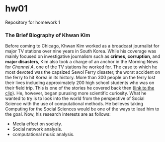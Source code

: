 # hw01
Repository for homework 1

### The Brief Biography of Khwan Kim ###
Before coming to Chicago, Khwan Kim worked as a broadcast journalist for major TV stations over nine years in South Korea. While his coverage was mainly focused on investigative journalism such as **crimes**, **corruption**, and **major disasters**, Kim also took a charge of an anchor in the Morning News for *Channel A*, one of the TV stations he worked for. 
The case to which he most devoted was the capsized Sewol Ferry disaster, the worst accident on the ferry to hit Korea in its history. More than 300 people on the ferry lost their lives including approximately 200 high school students who was on their field trip. This is one of the stories he covered back then ([link to the clip](https://vimeo.com/193540278)). 
He, however, began purusing more scientific curiosity. What he wanted to try is to look into the world from the perspective of Social Science with the use of computational methods. He believes taking Computing for the Social Sciences would be one of the ways to lead him to the goal. 
Now, his research interests are as follows: 

+  Media effect on society. 
+  Social network analysis. 
+  computational music analysis. 

